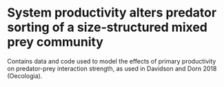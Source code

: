 # System productivity alters predator sorting of a size-structured mixed prey community
Contains data and code used to model the effects of primary productivity on predator-prey interaction strength, as used in Davidson and Dorn 2018 (Oecologia).
